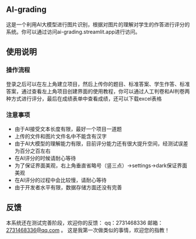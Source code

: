 ## AI-grading
这是一个利用AI大模型进行图片识别，根据对图片的理解对学生的作答进行评分的系统。你可以通过访问ai-grading.streamlit.app进行访问。
## 使用说明
### 操作流程
登录之后可以在左上角建立项目，然后上传你的题目、标准答案、学生作答、标准答案，通过查看左上角项目创建界面的使用教程，你可以通过人工判卷和AI判卷两种方式进行评分，最后在成绩表单中查看成绩，还可以下载excel表格
### 注意事项
- 由于AI接受文本长度有限，最好一个项目一道题
- 上传的文件和图片文件名中不能含有汉字
- 由于AI大模型的理解能力有限，目前评分能力还有很大提升空间，经测试误差为百分之百左右
- 在AI评分的时候请耐心等待
- 为了保证界面美观，右上角垂直省略号（竖三点）->settings->dark保证界面美观
- 在AI评分的过程中会比较慢，请耐心等待
- 由于开发者水平有限，数据存储方面还没有完善
## 反馈
本系统还在测试完善阶段，欢迎你的反馈：
qq：2731468336
邮箱：2731468336@qq.com 。
这是我第一次做类似的事情，欢迎您的指教！
